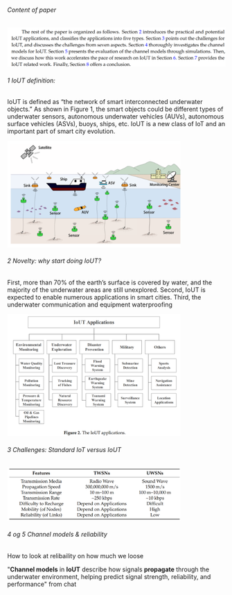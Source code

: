 ###### Content of paper

![1740561684241](image/notes/1740561684241.png)

###### 1 IoUT definition:

IoUT is defined as
“the network of smart interconnected underwater objects.” As shown in Figure 1, the smart objects
could be different types of underwater sensors, autonomous underwater vehicles (AUVs), autonomous
surface vehicles (ASVs), buoys, ships, etc. IoUT is a new class of IoT and an important part of smart
city evolution.

<img src="image/notes/1740561098247.png" width="400">

###### 2 Novelty: why start doing IoUT?

First, more than 70% of the earth’s surface is covered by water, and the majority of the underwater areas are still unexplored.
Second, IoUT is expected to enable numerous applications in smart cities.
Third, the underwater
communication and equipment waterproofing

<img src="image/notes/1740561532284.png" width="400">


###### 3 Challenges:  Standard IoT versus IoUT

<img src="image/notes/1740562546004.png" width="400">



###### 4 og 5 Channel models & reliability

How to look at relibaility on how much we loose 

"**Channel models** in **IoUT** describe how signals **propagate** through the underwater environment, helping predict signal strength, reliability, and performance" from chat

